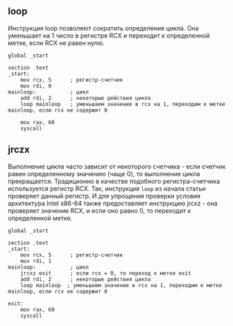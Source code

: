 
## loop

Инструкция loop позволяют сократить определение цикла. Она уменьшает на 1 число в регистре RCX и переходит к определенной метке, если RCX не равен нулю.
```armasm
global _start
 
section .text
_start:
    mov rcx, 5      ; регистр-счетчик
    mov rdi, 0
mainloop:           ; цикл
    add rdi, 2      ; некоторые действия цикла
    loop mainloop   ; уменьшаем значение в rcx на 1, переходим к метке mainloop, если rcx не содержит 0
 
    mov rax, 60
    syscall
```

## jrczx

Выполнение цикла часто зависит от некоторого счетчика - если счетчик равен определенному значению (чаще 0), то выполнение цикла прекращается. Традиционно в качестве подобного регистра-счетчика используется регистр RCX. Так, инструкция `loop` из начала статьи проверяет данный регистр. И для упрощения проверки условия архитектура Intel x86-64 также предоставляет инструкцию jrcxz - она проверяет значение RCX, и если оно равно 0, то переходит к определенной метке.
```armasm
global _start
  
section .text
_start:
    mov rcx, 5      ; регистр-счетчик
    mov rdi, 1
mainloop:           ; цикл
    jrcxz exit      ; если rcx = 0, то переход к метке exit
    add rdi, 2      ; некоторые действия цикла
    loop mainloop  ; уменьшаем значение в rcx на 1, переходим к метке mainloop, если rcx не содержит 0
 
exit:
    mov rax, 60
    syscall
```